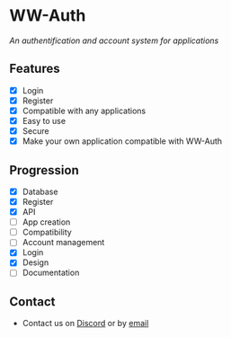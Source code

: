# WW-Auth
*An authentification and account system for applications*

## Features
- [x] Login
- [x] Register
- [x] Compatible with any applications
- [x] Easy to use
- [x] Secure
- [x] Make your own application compatible with WW-Auth

## Progression
- [x] Database
- [x] Register
- [x] API
- [ ] App creation
- [ ] Compatibility
- [ ] Account management
- [x] Login
- [x] Design
- [ ] Documentation

## Contact
- Contact us on [Discord](https://discord.gg/Vh4bnWP5tc) or by [email](mailto:contact@worldwild.studio)
